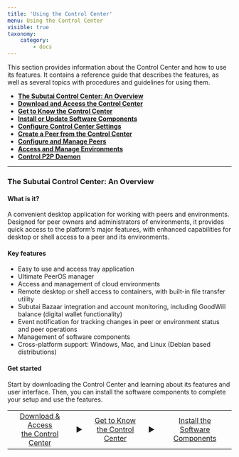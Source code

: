 ```yaml
---
title: 'Using the Control Center'
menu: Using the Control Center
visible: true
taxonomy:
    category:
        - docs
---
```


This section provides information about the Control Center and how to use its features. It contains a reference guide that describes the features, as well as several topics with procedures and guidelines for using them.

* **[The Subutai Control Center: An Overview](#overview)**
* **[Download and Access the Control Center](download-install)**
* **[Get to Know the Control Center](get-to-know)**
* **[Install or Update Software Components](install-update-components)**
* **[Configure Control Center Settings](configure-settings)**
* **[Create a Peer from the Control Center](create-peer)**
* **[Configure and Manage Peers](configure-manage-peers)**
* **[Access and Manage Environments](access-manage-envs)**
* **[Control P2P Daemon](control-p2p)**

***

### <a name="overview"> </a> The Subutai Control Center: An Overview

#### What is it?

A convenient desktop application for working with peers and environments. Designed for peer owners and administrators of environments, it provides quick access to the platform’s major features, with enhanced capabilities for desktop or shell access to a peer and its environments.

#### Key features

* Easy to use and access tray application
* Ultimate PeerOS manager 
* Access and management of cloud environments 
* Remote desktop or shell access to containers, with built-in file transfer utility
* Subutai Bazaar integration and account monitoring, including GoodWill balance (digital wallet functionality)
* Event notification for tracking changes in peer or environment status and peer operations
* Management of software components
* Cross-platform support: Windows, Mac, and Linux (Debian based distributions)

#### Get started

Start by downloading the Control Center and learning about its features and user interface. Then, you can install the software components to complete your setup and use the features.

<table>
 <tr rowspan="2" align="center"> 
  <td> 
  <a href="../software-components/control-center/download-install"> Download & Access <br>
the Control Center </a>
  </td>
  <td>▶️</td>
  <td> 
  <a href="../software-components/control-center/get-to-know"> Get to Know <br> the
Control Center </a>
  </td>
  <td>▶️</td>
  <td>
  <a href="../software-components/control-center/install-update-components"> Install the <br> Software Components </a>
  </td>
 </tr>
</table>

